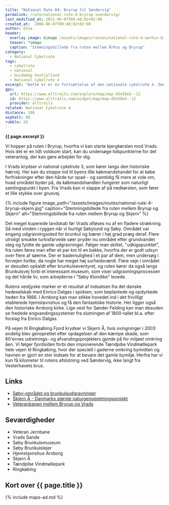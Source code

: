 ```yaml
---
title: "National Rute 04: Bryrup til Søndervig"
permalink: /rute/national-rute-4-bryrup-soendervig/
last_modified_at: 2012-06-07T09:48:02+02:00
created_at:  2006-06-07T09:48:02+02:00
author: dina
header:
  overlay_image: &image /assets/images/routes/national-rute-4-aarhus-bryrup.jpg
  teaser: *image
  caption: "Stemningsbillede fra ruten mellem Århus og Bryrup"
category:
  - National Cykelrute
tags:
  - cykelrute
  - national
  - Guidebog Vestjylland
  - National Cykelrute 4
excerpt: "Dette er er en fortsættelse af den nationale cykelrute 4. Denne del af ruten kan give et godt indblik i konsekvesnerne af Hedeselskabets ændringer af landskabet, og du kommer helt ud til Vesterhavet, hvor du får fornemmelse for naturens kræfter."
gps:
  url: https://www.alltrails.com/explore/map/map-d5438e5--12
  id: https://www.alltrails.com/widget/map/map-d5438e5--12
  provider: alltrails
related: National Cykelrute 4
distance: 108
asphalt: 88
rubble: 20
---
```


**{{ page.excerpt }}**

Vi hopper på ruten i Bryrup, hvorfra vi kan starte bjergkørslen mod Vrads. Hvis det er en lidt voldsom start, kan du undersøge tidspunkterne for det veterantog, der kan gøre arbejdet for dig.

I Vrads krydser vi national cykelrute 3, som kører langs den historiske hærvej. Her kan du stoppe ind til byens lille købmandshandel for at købe forfriskninger efter den hårde tur opad - og samtidig få mere at vide om, hvad området byder på, da købmandshandlen fungerer som naturligt samlingspunkt i byen. Fra Vrads kan vi slappe af på nedkørslen, som fører et lille stykke over grusvej.

{% include figure image_path="/assets/images/routes/national-rute-4-bryrup-skjern.jpg" caption="Stemningsbillede fra ruten mellem Bryrup og Skjern" alt="Stemningsbillede fra ruten mellem Bryrup og Skjern" %}

Det meget kuperede landskab før Vrads afløses nu af en fladere strækning. Så med vinden i ryggen når vi hurtigt Søbylund og Søby. Området var engang udgravningssted for brunkul og bærer i høj grad præg deraf. Flere utroligt smukke turkisfarvede søer pryder nu området efter grundvandet steg og fyldte de gamle udgravninger. Følger man skiltet, "udkigspunktet", fra ruten føres man efter et par km til en bakke, hvorfra der er godt udsyn over flere af søerne. Der er bademulighed i et par af dem, men undersøg i forvejen hvilke, da nogle har meget høj surhedsværdi. Flere veje i området er desuden opkaldt efter brunkulseventyret, og ruten kører da også langs Brunkulsvej forbi et interessant museum, som viser udgravningsprocessen og det hårde liv, som arbejderne i "Søby Klondike" levede.

Rutens vestjyske marker er et resultat af indsatsen fra det danske hedeselskab med Enrico Dalgas i spidsen, som beplantede og opdyrkede heden fra 1866. I Arnborg kan man stikke hovedet ind i det frivilligt etablerede hjemstavnshus og få den fantastiske historie. Her ligger også den historiske Arnborg kirke. Lige vest for Sønder Felding kan man desuden se fredede engvandingssystemer fra slutningen af 1800-tallet bl.a. efter forslag fra Enrico Dalgas.

På vejen til Ringkøbing Fjord krydser vi Skjern Å, hvis svingninger i 2003 endelig blev genoprettet efter opdagelsen af den kæmpe skade, som 60'ernes udretnings- og afvandingsprojekters gjorde på for miljøet omkring åen. Vi følger fjordsiden forbi den imponerende Tændpibe Vindmøllepark hele vejen til Ringkøbing, hvor der specielt i gaderne omkring bymidten og havnen er gjort en stor indsats for at bevare det gamle bymiljø. Herfra har vi kun få kilometer til rutens afslutning ved Søndervig, ikke langt fra Vesterhavets brus.

## Links

- [Søby-området og brunkulsudgravninger](http://www.dof-ringkobingamt.dk/lokaliteter/lok657050.asp?n=1)
- [Skjern Å - Danmarks største naturgenopretningsprojekt](http://www.skovognatur.dk/Emne/Naturbeskyttelse/Naturpleje/Naturprojekter/SkjernAa/)
- [Veteranbanen mellem Bryrup og Vrads](http://www.veteranbanen.dk/)

## Seværdigheder

- Veteran Jernbane
- Vrads Sande
- Søby Brunkulsmuseum
- Søby Brunkulslejer
- Hjemstavnshus Arnborg
- Skjern Å
- Tændpibe Vindmøllepark
- Ringkøbing

## Kort over {{ page.title }}

{% include maps-ad.md %}
